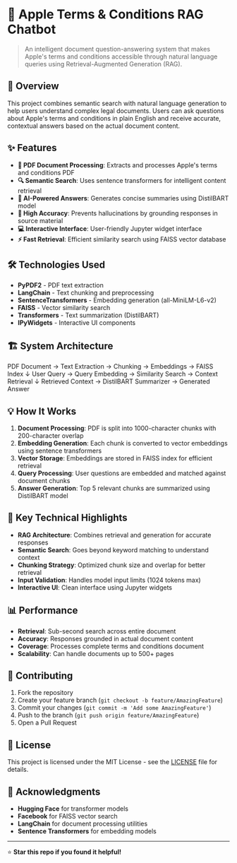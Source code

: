 # 📄 Apple Terms & Conditions RAG Chatbot

> An intelligent document question-answering system that makes Apple's terms and conditions accessible through natural language queries using Retrieval-Augmented Generation (RAG).

## 🚀 Overview

This project combines semantic search with natural language generation to help users understand complex legal documents. Users can ask questions about Apple's terms and conditions in plain English and receive accurate, contextual answers based on the actual document content.

## ✨ Features

- **📖 PDF Document Processing**: Extracts and processes Apple's terms and conditions PDF
- **🔍 Semantic Search**: Uses sentence transformers for intelligent content retrieval
- **🤖 AI-Powered Answers**: Generates concise summaries using DistilBART model  
- **🎯 High Accuracy**: Prevents hallucinations by grounding responses in source material
- **💻 Interactive Interface**: User-friendly Jupyter widget interface
- **⚡ Fast Retrieval**: Efficient similarity search using FAISS vector database

## 🛠️ Technologies Used

- **PyPDF2** - PDF text extraction
- **LangChain** - Text chunking and preprocessing
- **SentenceTransformers** - Embedding generation (all-MiniLM-L6-v2)
- **FAISS** - Vector similarity search
- **Transformers** - Text summarization (DistilBART)
- **IPyWidgets** - Interactive UI components

## 🏗️ System Architecture

PDF Document → Text Extraction → Chunking → Embeddings → FAISS Index
↓
User Query → Query Embedding → Similarity Search → Context Retrieval
↓
Retrieved Context → DistilBART Summarizer → Generated Answer

## 💡 How It Works

1. **Document Processing**: PDF is split into 1000-character chunks with 200-character overlap
2. **Embedding Generation**: Each chunk is converted to vector embeddings using sentence transformers
3. **Vector Storage**: Embeddings are stored in FAISS index for efficient retrieval
4. **Query Processing**: User questions are embedded and matched against document chunks
5. **Answer Generation**: Top 5 relevant chunks are summarized using DistilBART model

## 🎯 Key Technical Highlights

- **RAG Architecture**: Combines retrieval and generation for accurate responses
- **Semantic Search**: Goes beyond keyword matching to understand context
- **Chunking Strategy**: Optimized chunk size and overlap for better retrieval
- **Input Validation**: Handles model input limits (1024 tokens max)
- **Interactive UI**: Clean interface using Jupyter widgets

## 📊 Performance

- **Retrieval**: Sub-second search across entire document
- **Accuracy**: Responses grounded in actual document content
- **Coverage**: Processes complete terms and conditions document
- **Scalability**: Can handle documents up to 500+ pages

## 🤝 Contributing

1. Fork the repository
2. Create your feature branch (`git checkout -b feature/AmazingFeature`)
3. Commit your changes (`git commit -m 'Add some AmazingFeature'`)
4. Push to the branch (`git push origin feature/AmazingFeature`)
5. Open a Pull Request

## 📝 License

This project is licensed under the MIT License - see the [LICENSE](LICENSE) file for details.

## 🙏 Acknowledgments

- **Hugging Face** for transformer models
- **Facebook** for FAISS vector search
- **LangChain** for document processing utilities
- **Sentence Transformers** for embedding models

---

⭐ **Star this repo if you found it helpful!**
